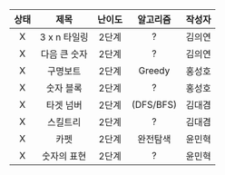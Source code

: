 |상태|제목|난이도|알고리즘|작성자  
|:---:|:---:|:---:|:---:|:---:|  
|X|3 x n 타일링|2단계|?|김의연  
|X|다음 큰 숫자|2단계|?|김의연  
|X|구명보트|2단계|Greedy|홍성호
|X|숫자 블록|2단계|?|홍성호  
|X|타겟 넘버|2단계|(DFS/BFS)|김대겸
|X|스킬트리|2단계|?|김대겸  
|X|카펫|2단계|완전탐색|윤민혁
|X|숫자의 표현|2단계|?|윤민혁
